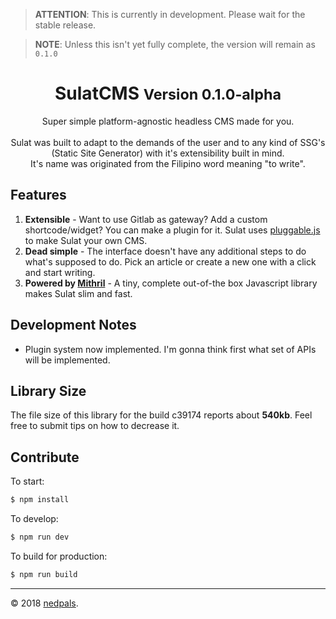 > **ATTENTION**: This is currently in development. Please wait for the stable release.

> **NOTE**: Unless this isn't yet fully complete, the version will remain as `0.1.0`

<h1 style="text-align:center;">
    SulatCMS
    <small><b>Version 0.1.0-alpha</b></small>
</h1>
<p style="text-align:center;">
Super simple platform-agnostic headless CMS made for you.
<br/>
<br/>
Sulat was built to adapt to the demands of the user and to any kind of SSG's (Static Site Generator) with it's extensibility built in mind.
<br/>
It's name was originated from the Filipino word meaning "to write".
</p>

## Features
1. **Extensible** - Want to use Gitlab as gateway? Add a custom shortcode/widget? You can make a plugin for it. Sulat uses [pluggable.js](https://github.com/conversejs/pluggablejs) to make Sulat your own CMS.
2. **Dead simple** - The interface doesn't have any additional steps to do what's supposed to do. Pick an article or create a new one with a click and start writing.
3. **Powered by [Mithril](https://mithril.js.org)** - A tiny, complete out-of-the box Javascript library makes Sulat slim and fast.

## Development Notes
- Plugin system now implemented. I'm gonna think first what set of APIs will be implemented.
<!-- - As much as possible, we will be avoiding jQuery or any library that might bloat the app to stay true about it's "lightweight" size. -->

## Library Size
The file size of this library for the build c39174 reports about **540kb**. Feel free to submit tips on how to decrease it.

## Contribute
To start:

```bash
$ npm install
```

To develop:

```bash
$ npm run dev
```

To build for production:

```bash
$ npm run build
```

---

&copy; 2018 [nedpals](https://github.com/nedpals).
